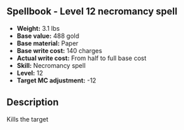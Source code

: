 ## Spellbook - Level 12 necromancy spell
- **Weight:** 3.1 lbs
- **Base value:** 488 gold
- **Base material:** Paper
- **Base write cost:** 140 charges
- **Actual write cost:** From half to full base cost
- **Skill:** Necromancy spell
- **Level:** 12
- **Target MC adjustment:** -12
## Description
Kills the target
